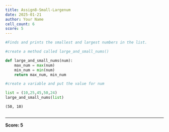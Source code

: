 ```yaml
---
title: Assign8-Small-Largenum
date: 2025-01-21
author: Your Name
cell_count: 6
score: 5
---
```


```python
#Finds and prints the smallest and largest numbers in the list.
```


```python
#create a method called large_and_small_nums()
```


```python
def large_and_small_nums(num):
    max_num = max(num)
    min_num = min(num)
    return max_num, min_num
```


```python
#create a variable and put the value for num
```


```python
list = (10,25,45,50,24)
large_and_small_nums(list)
```




    (50, 10)




```python

```


---
**Score: 5**
